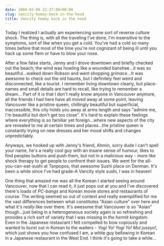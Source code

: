 ```yaml
---
date: 2004-03-09 22:37:00+00:00
slug: vancity-homey-back-in-the-hood
title: Vancity homey back in the hood
---
```


Today I realized I actually am experiencing some sort of reverse culture shock. The thing is, with all the traveling I've done, I'm insensitive to the symptoms, sort of like when you get a cold. You've had a cold so many times before that most of the time you're not cognizant of being ill until you hack up some flem or have to blow your nose.

After a few false starts, Jenny and I drove downtown and briefly checked out the beach; the wind was howling like a wounded banshee...it was so beautiful...walked down Robson and went shopping *grimace*...It was awesome to check out the old haunts, but I definitely feel weird and disconnected, like a tourist. I remember living downtown clearly, but place-names and small details are hard to recall, like trying to remember a dream... Part of it is that I don't really know anyone in Vancouver anymore, all the friends I had here have all moved away at some point, leaving Vancouver like a pristine queen, chillingly beautiful but superficial, inaccessible, this city holds you away at arms length and says "admire me, I'm beautiful but don't get too close". It's hard to explain these feelings where everything is so familiar yet foreign...where new aspects of the city are revealed to me at certain times and places...the pristine queen is constantly trying on new dresses and her mood shifts and changes unpredictably. 

Anyways, we hooked up with Jenny's friend, Ahmin, sorry dude I can't spell your name, he's a really cool guy with an insane sense of humour, likes to find peoples buttons and push them, but not in a malicious way - more like shock therapy to get people to confront their issues. We went for the all-you-can-eat-sushi at Tanpopos, that awesome Sushi place on Denman. It's been a while since I've had grade-A Vancity style sushi, I was in heaven! 

One thing that amazed me was all the Korean I started seeing around Vancouver, now that I can read it, it just pops out at you and I've discovered there's loads of _PC-bangs_ and Korean movie stores and restaurants of course. The writing seemed so out of context and really exemplified for me the vast differences between what constitutes "Asian culture" over here and what it's _really_ like over there. It's awesome that Vancouver is so "Asian" though...just being in a heterogeneous society again is so refreshing and provides a rich sort of variety that I was missing in _the hermit kingdom_. Even in the Japanese restaurant I felt compelled to bow copiously and wanted to burst out in Korean to the waiters - _Yogi Yo! Yogi Yo! Mul juseyo!_, which just shows you how confused I am, a white guy bellowing in Korean in a Japanese restaurant in the West End. I think it's going to take a while...
